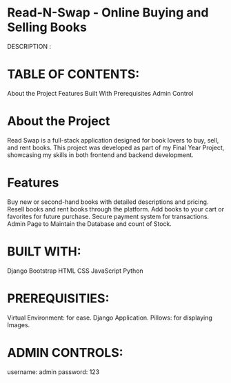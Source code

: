 # Read-N-Swap - Online Buying and Selling Books
DESCRIPTION :

# TABLE OF CONTENTS:
About the Project
Features
Built With
Prerequisites 
Admin Control

# About the Project
Read Swap is a full-stack application designed for book lovers to buy, sell, and rent books. This project was developed as part of my Final Year Project, showcasing my skills in both frontend and backend development.

# Features
Buy new or second-hand books with detailed descriptions and pricing.
Resell books and rent books through the platform.
Add books to your cart or favorites for future purchase.
Secure payment system for transactions.
Admin Page to Maintain the Database and count of Stock.

# BUILT WITH:

Django
Bootstrap
HTML
CSS
JavaScript
Python

# PREREQUISITIES:

Virtual Environment: for ease.
Django Application.
Pillows: for displaying Images.

# ADMIN CONTROLS: 
username: admin 
password: 123

